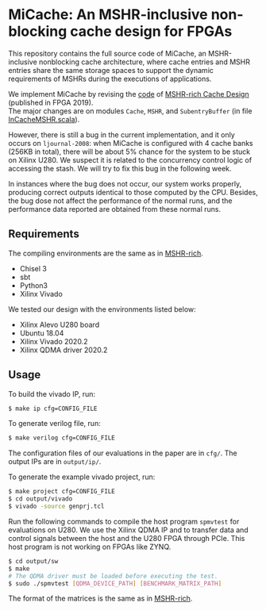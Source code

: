 # MiCache: An MSHR-inclusive non-blocking cache design for FPGAs
This repository contains the full source code of MiCache, an MSHR-inclusive nonblocking cache architecture, where cache entries and MSHR entries share the same storage spaces to support the dynamic requirements of MSHRs during the executions of applications.  

We implement MiCache by revising the [code](https://github.com/m-asiatici/MSHR-rich) of [MSHR-rich Cache Design](https://dl.acm.org/doi/10.1145/3289602.3293901) \(published in FPGA 2019\).   
The major changes are on modules `Cache`, `MSHR`, and `SubentryBuffer` (in file [InCacheMSHR.scala](/src/main/scala/reqhandler/cuckoo/InCacheMSHR.scala)).

However, there is still a bug in the current implementation, and it only occurs on `ljournal-2008`: when MiCache is configured with 4 cache banks (256KB in total), there will be about 5% chance for the system to be stuck on Xilinx U280. We suspect it is related to the concurrency control logic of accessing the stash. We will try to fix this bug in the following week.

In instances where the bug does not occur, our system works properly, producing correct outputs identical to those computed by the CPU. Besides, the bug dose not affect the performance of the normal runs, and the performance data reported are obtained from these normal runs. 

## Requirements
The compiling environments are the same as in [MSHR-rich](https://github.com/m-asiatici/MSHR-rich).
+ Chisel 3
+ sbt
+ Python3
+ Xilinx Vivado

We tested our design with the environments listed below:
+ Xilinx Alevo U280 board
+ Ubuntu 18.04
+ Xilinx Vivado 2020.2
+ Xilinx QDMA driver 2020.2

## Usage
To build the vivado IP, run:
```bash
$ make ip cfg=CONFIG_FILE
```
To generate verilog file, run:
```bash
$ make verilog cfg=CONFIG_FILE
```
The configuration files of our evaluations in the paper are in `cfg/`. The output IPs are in `output/ip/`.

To generate the example vivado project, run:
```bash
$ make project cfg=CONFIG_FILE
$ cd output/vivado
$ vivado -source genprj.tcl
```

Run the following commands to compile the host program `spmvtest` for evaluations on U280. 
We use the Xilinx QDMA IP and to transfer data and control signals between the host and the U280 FPGA through PCIe. This host program is not working on FPGAs like ZYNQ.
```bash
$ cd output/sw
$ make
# The QDMA driver must be loaded before executing the test.
$ sudo ./spmvtest [QDMA_DEVICE_PATH] [BENCHMARK_MATRIX_PATH]
```
The format of the matrices is the same as in [MSHR-rich](https://github.com/m-asiatici/MSHR-rich).
